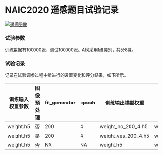 # NAIC2020 遥感题目试验记录
[![遥感图像](https://wid.s3.cn-north-1.amazonaws.com.cn/uploads/images/2020-08-17/7fbbccd990562bb91e85aca3f695acf-199217.jpg)](https://www.datafountain.cn/competitions/457/submits?view=submit-records)

### 试验参数
训练数据有100000张，测试100000张。A榜采用1级类别，共分8类。

### 试验记录
记录在试验调参过程中所进行的设置变化和评分结果，如下所示。


| 训练输入权重参数 | 图像预处理 | fit_generator | epoch | 训练输出模型权重 | 预测模型权重 | 得分 | 提交zip文件大小 | 
| -------- | ---------- | ------------- | ----- | ------------ | ------ | ---- | ---- |
| weight.h5 | 否 | 200 | 4 | weight_no_200_4.h5 | weight_no_200_4.h5 | 37.18495768060 | NA |
| weight.h5 | 是 | 200 | 4 | weight_yes_200_4.h5 | weight_yes_200_4.h5 | 1.18406332602 | NA | 
| weight.h5 | 否 | NA | NA | weight.h5 | weight.h5 | 44.49082655259  | 430M | 

